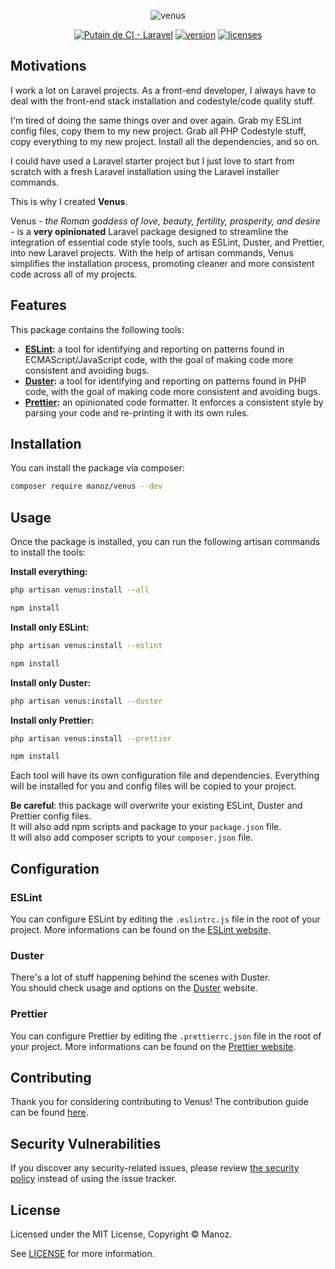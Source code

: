 <p align="center">
  <img src="https://user-images.githubusercontent.com/1554207/226126172-a2ece26d-fe12-4048-a597-3245bf6876c3.svg" align="center" alt="venus"/>
</p>

<div align="center">

[![Putain de CI - Laravel](https://github.com/Manoz/venus/actions/workflows/main.yml/badge.svg?branch=main)](https://github.com/Manoz/venus/actions/workflows/main.yml)
[![version]][version]
[![licenses][licenses]][licenses-url]

</div>

## Motivations

I work a lot on Laravel projects. As a front-end developer, I always have to deal with the front-end stack installation and codestyle/code quality stuff.

I'm tired of doing the same things over and over again. Grab my ESLint config files, copy them to my new project. Grab all PHP Codestyle stuff, copy everything to my new project. Install all the dependencies, and so on.  

I could have used a Laravel starter project but I just love to start from scratch with a fresh Laravel installation using the Laravel installer commands.

This is why I created **Venus**.  

Venus *- the Roman goddess of love, beauty, fertility, prosperity, and desire -* is a **very opinionated** Laravel package designed to streamline the integration of essential code style tools, such as ESLint, Duster, and Prettier, into new Laravel projects. With the help of artisan commands, Venus simplifies the installation process, promoting cleaner and more consistent code across all of my projects.

## Features

This package contains the following tools:

-  **[ESLint](https://eslint.org/):** a tool for identifying and reporting on patterns found in ECMAScript/JavaScript code, with the goal of making code more consistent and avoiding bugs.
- **[Duster](https://github.com/tighten/duster):** a tool for identifying and reporting on patterns found in PHP code, with the goal of making code more consistent and avoiding bugs.
- **[Prettier](https://prettier.io/):** an opinionated code formatter. It enforces a consistent style by parsing your code and re-printing it with its own rules.

## Installation

You can install the package via composer:

```bash
composer require manoz/venus --dev
```

## Usage

Once the package is installed, you can run the following artisan commands to install the tools:

**Install everything:**
```bash
php artisan venus:install --all

npm install
```

**Install only ESLint:**
```bash
php artisan venus:install --eslint

npm install
```

**Install only Duster:**
```bash
php artisan venus:install --duster
```

**Install only Prettier:**
```bash
php artisan venus:install --prettier

npm install
```

Each tool will have its own configuration file and dependencies.
Everything will be installed for you and config files will be copied to your project.

**Be careful**: this package will overwrite your existing ESLint, Duster and Prettier config files.  
It will also add npm scripts and package to your `package.json` file.  
It will also add composer scripts to your `composer.json` file.

## Configuration

### ESLint

You can configure ESLint by editing the `.eslintrc.js` file in the root of your project. More informations can be found on the [ESLint website](https://eslint.org/docs/latest/use/configure).

### Duster

There's a lot of stuff happening behind the scenes with Duster.  
You should check usage and options on the [Duster](https://github.com/tighten/duster) website.

### Prettier

You can configure Prettier by editing the `.prettierrc.json` file in the root of your project. More informations can be found on the [Prettier website](https://prettier.io/docs/en/configuration.html).

## Contributing

Thank you for considering contributing to Venus! The contribution guide can be found [here](.github/CONTRIBUTING.md).

## Security Vulnerabilities

If you discover any security-related issues, please review [the security policy](https://github.com/Manoz/venus/security/policy) instead of using the issue tracker.

## License

Licensed under the MIT License, Copyright © Manoz.

See [LICENSE](https://github.com/Manoz/venus/blob/main/LICENSE) for more information.

[licenses-url]: https://github.com/Manoz/venus/blob/main/LICENSE
[licenses]: https://img.shields.io/badge/license-MIT-blue.svg

[version]: https://img.shields.io/badge/version-1.0.0-%23d85a94.svg
